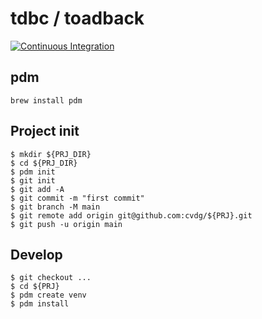 # tdbc / toadback

[![Continuous Integration](https://github.com/cvdg/tdbc/actions/workflows/python-package.yml/badge.svg)](https://github.com/cvdg/tdbc/actions/workflows/python-package.yml)

## pdm

```shell
brew install pdm
```

## Project init

```shell
$ mkdir ${PRJ_DIR}
$ cd ${PRJ_DIR}
$ pdm init
$ git init
$ git add -A
$ git commit -m "first commit"
$ git branch -M main
$ git remote add origin git@github.com:cvdg/${PRJ}.git
$ git push -u origin main
```

## Develop

```shell
$ git checkout ...
$ cd ${PRJ}
$ pdm create venv
$ pdm install
```
